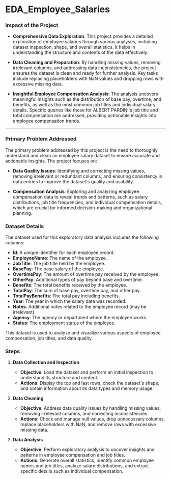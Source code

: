 # EDA_Employee_Salaries



### Impact of the Project

- **Comprehensive Data Exploration**: This project provides a detailed exploration of employee salaries through various analyses, including dataset inspection, shape, and overall statistics. It helps in understanding the structure and contents of the data effectively.

- **Data Cleaning and Preparation**: By handling missing values, removing irrelevant columns, and addressing data inconsistencies, the project ensures the dataset is clean and ready for further analysis. Key tasks include replacing placeholders with NaN values and dropping rows with excessive missing data.

- **Insightful Employee Compensation Analysis**: The analysis uncovers meaningful insights such as the distribution of base pay, overtime, and benefits, as well as the most common job titles and individual salary details. Specific queries like those for ALBERT PARDINI's job title and total compensation are addressed, providing actionable insights into employee compensation trends.

---

### Primary Problem Addressed

The primary problem addressed by this project is the need to thoroughly understand and clean an employee salary dataset to ensure accurate and actionable insights. The project focuses on:

- **Data Quality Issues**: Identifying and correcting missing values, removing irrelevant or redundant columns, and ensuring consistency in data entries to improve the dataset's quality and usability.

- **Compensation Analysis**: Exploring and analyzing employee compensation data to reveal trends and patterns, such as salary distributions, job title frequencies, and individual compensation details, which are crucial for informed decision-making and organizational planning.


### Dataset Details

The dataset used for this exploratory data analysis includes the following columns:

- **Id**: A unique identifier for each employee record.
- **EmployeeName**: The name of the employee.
- **JobTitle**: The job title held by the employee.
- **BasePay**: The base salary of the employee.
- **OvertimePay**: The amount of overtime pay received by the employee.
- **OtherPay**: Additional types of pay beyond base and overtime.
- **Benefits**: The total benefits received by the employee.
- **TotalPay**: The sum of base pay, overtime pay, and other pay.
- **TotalPayBenefits**: The total pay including benefits.
- **Year**: The year in which the salary data was recorded.
- **Notes**: Additional notes related to the employee record (may be irrelevant).
- **Agency**: The agency or department where the employee works.
- **Status**: The employment status of the employee.

This dataset is used to analyze and visualize various aspects of employee compensation, job titles, and data quality.





### Steps

1. **Data Collection and Inspection**
   - **Objective**: Load the dataset and perform an initial inspection to understand its structure and content.
   - **Actions**: Display the top and last rows, check the dataset's shape, and obtain information about its data types and memory usage.

2. **Data Cleaning**
   - **Objective**: Address data quality issues by handling missing values, removing irrelevant columns, and correcting inconsistencies.
   - **Actions**: Check and manage null values, drop unnecessary columns, replace placeholders with NaN, and remove rows with excessive missing data.

3. **Data Analysis**
   - **Objective**: Perform exploratory analysis to uncover insights and patterns in employee compensation and job titles.
   - **Actions**: Generate overall statistics, identify common employee names and job titles, analyze salary distributions, and extract specific details such as individual compensation.





